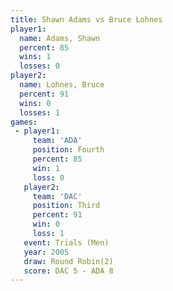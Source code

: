 ```yaml
---
title: Shawn Adams vs Bruce Lohnes
player1:             
  name: Adams, Shawn 
  percent: 85        
  wins: 1            
  losses: 0          
player2:             
  name: Lohnes, Bruce
  percent: 91        
  wins: 0            
  losses: 1          
games:
 - player1:          
     team: 'ADA'     
     position: Fourth
     percent: 85     
     win: 1          
     loss: 0         
   player2:         
     team: 'DAC'    
     position: Third
     percent: 91    
     win: 0         
     loss: 1        
   event: Trials (Men) 
   year: 2005          
   draw: Round Robin(2)
   score: DAC 5 - ADA 8
---
```

